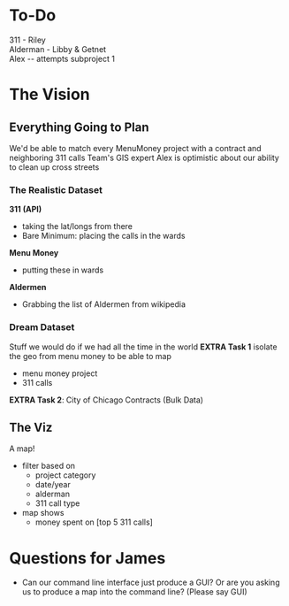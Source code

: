 # To-Do
311 - Riley <br>
Alderman - Libby & Getnet <br>
Alex -- attempts subproject 1 <br>

# The Vision
## Everything Going to Plan
We'd be able to match every MenuMoney project with a contract and neighboring 311 calls
Team's GIS expert Alex is optimistic about our ability to clean up cross streets

### The Realistic Dataset
**311 (API)**
- taking the lat/longs from there
- Bare Minimum: placing the calls in the wards

**Menu Money**
- putting these in wards

**Aldermen**
- Grabbing the list of Aldermen from wikipedia 

### Dream Dataset
Stuff we would do if we had all the time in the world
**EXTRA Task 1** isolate the geo from menu money to be able to map
- menu money project
- 311 calls
  
**EXTRA Task 2**: City of Chicago Contracts (Bulk Data)

## The Viz
A map! <br>
- filter based on
  -  project category
  -  date/year
  -  alderman
  -  311 call type
- map shows
  - money spent on [top 5 311 calls]

# Questions for James
- Can our command line interface just produce a GUI? Or are you asking us to produce a map into the command line? (Please say GUI)
